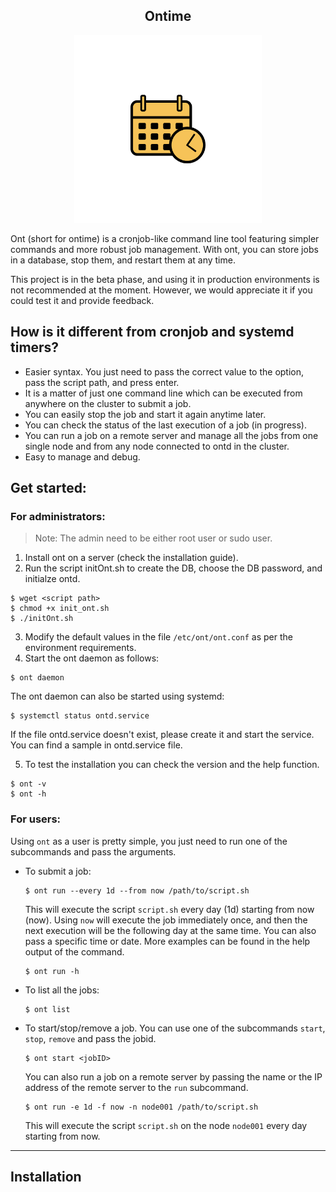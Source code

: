 <div align="center" style="margin-bottom: 1em;">

Ontime
---

<img src="./ontimeloglo.png" alt="ontime Logo" width=300px height=300px></img>
</div>

Ont (short for ontime) is a cronjob-like command line tool featuring simpler commands and more robust job management. With ont, you can store jobs in a database, stop them, and restart them at any time.

This project is in the beta phase, and using it in production environments is not recommended at the moment. However, we would appreciate it if you could test it and provide feedback.

## How is it different from cronjob and systemd timers?
- Easier syntax. You just need to pass the correct value to the option, pass the script path, and press enter.
- It is a matter of just one command line which can be executed from anywhere on the cluster to submit a job. 
- You can easily stop the job and start it again anytime later.
- You can check the status of the last execution of a job (in progress).
- You can run a job on a remote server and manage all the jobs from one single node and from any node connected to ontd in the cluster.
- Easy to manage and debug.

## Get started:
### For administrators:
> Note: The admin need to be either root user or sudo user.
1. Install ont on a server (check the installation guide).
2. Run the script initOnt.sh to create the DB, choose the DB password, and initialze ontd.
```
$ wget <script path>
$ chmod +x init_ont.sh
$ ./initOnt.sh
```
3. Modify the default values in the file ```/etc/ont/ont.conf``` as per the environment requirements.
4. Start the ont daemon as follows:
```
$ ont daemon
```
The ont daemon can also be started using systemd:
```
$ systemctl status ontd.service
```
If the file ontd.service doesn't exist, please create it and start the service. You can find a sample in ontd.service file.

5. To test the installation you can check the version and the help function.
```
$ ont -v
$ ont -h
```


### For users:
Using ```ont``` as a user is pretty simple, you just need to run one of the subcommands and pass the arguments.
- To submit a job:
  ```
  $ ont run --every 1d --from now /path/to/script.sh
  ```
  This will execute the script ```script.sh``` every day (1d) starting from now (now). Using ```now``` will execute the job immediately once, and then the next execution will be the following day at the same time. You can also pass a specific time or date. More examples can be found in the help output of the command.
  ```
  $ ont run -h
  ```

- To list all the jobs:
  ```
  $ ont list
  ```

- To start/stop/remove a job. You can use one of the subcommands ```start```, ```stop```, ```remove``` and pass the jobid.
  ``` 
  $ ont start <jobID>
  ```

  You can also run a job on a remote server by passing the name or the IP address of the remote server to the ```run``` subcommand.
   ```
   $ ont run -e 1d -f now -n node001 /path/to/script.sh
   ```
   This will execute the script ```script.sh``` on the node ```node001``` every day starting from now.

---
   ## Installation





